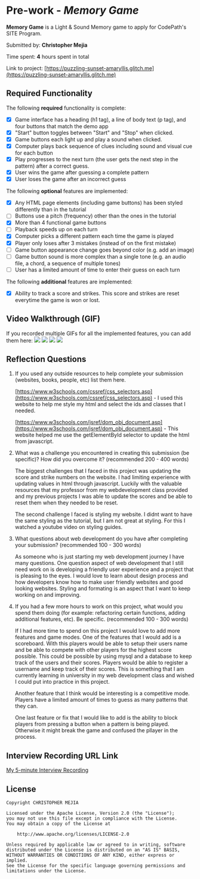 # Pre-work - *Memory Game*

**Memory Game** is a Light & Sound Memory game to apply for CodePath's SITE Program. 

Submitted by: **Christopher Mejia**

Time spent: **4** hours spent in total

Link to project: [https://puzzling-sunset-amaryllis.glitch.me](https://puzzling-sunset-amaryllis.glitch.me)

## Required Functionality

The following **required** functionality is complete:

* [X] Game interface has a heading (h1 tag), a line of body text (p tag), and four buttons that match the demo app
* [X] "Start" button toggles between "Start" and "Stop" when clicked. 
* [X] Game buttons each light up and play a sound when clicked. 
* [X] Computer plays back sequence of clues including sound and visual cue for each button
* [X] Play progresses to the next turn (the user gets the next step in the pattern) after a correct guess. 
* [X] User wins the game after guessing a complete pattern
* [X] User loses the game after an incorrect guess

The following **optional** features are implemented:

* [X] Any HTML page elements (including game buttons) has been styled differently than in the tutorial
* [ ] Buttons use a pitch (frequency) other than the ones in the tutorial
* [X] More than 4 functional game buttons
* [ ] Playback speeds up on each turn
* [X] Computer picks a different pattern each time the game is played
* [X] Player only loses after 3 mistakes (instead of on the first mistake)
* [ ] Game button appearance change goes beyond color (e.g. add an image)
* [ ] Game button sound is more complex than a single tone (e.g. an audio file, a chord, a sequence of multiple tones)
* [ ] User has a limited amount of time to enter their guess on each turn

The following **additional** features are implemented:

* [X] Ability to track a score and strikes. This score and strikes are reset everytime the game is won or lost.

## Video Walkthrough (GIF)

If you recorded multiple GIFs for all the implemented features, you can add them here:
![](gif1-link-here)
![](gif2-link-here)
![](gif3-link-here)
![](gif4-link-here)

## Reflection Questions
1. If you used any outside resources to help complete your submission (websites, books, people, etc) list them here.
    
    [https://www.w3schools.com/cssref/css_selectors.asp](https://www.w3schools.com/cssref/css_selectors.asp)
        - I used this website to help me style my html and select the ids and classes that I needed.
    
    [https://www.w3schools.com/jsref/dom_obj_document.asp](https://www.w3schools.com/jsref/dom_obj_document.asp)
        - This website helped me use the getElementById selector to update the html from javascript.

2. What was a challenge you encountered in creating this submission (be specific)? How did you overcome it? (recommended 200 - 400 words) 
    
    The biggest challenges that I faced in this project was updating the score and strike numbers on the website. I had limiting experience with updating values in html through javascript. Luckily with the valuable resources that my professor from my webdevelopment class provided and my previous projects I was able to update the scores and be able to reset them when they needed to be reset.
    
    The second challenge I faced is styling my website. I didnt want to have the same styling as the tutorial, but I am not great at styling. For this I watched a youtube video on styling guides.

3. What questions about web development do you have after completing your submission? (recommended 100 - 300 words) 
    
    As someone who is just starting my web development journey I have many questions. One question aspect of web development that I still need work on is developing a friendly user experience and a project that is pleasing to the eyes. I would love to learn about design process and how developers know how to make user friendly websites and good looking websites. Styling and formating is an aspect that I want to keep working on and improving. 

4. If you had a few more hours to work on this project, what would you spend them doing (for example: refactoring certain functions, adding additional features, etc). Be specific. (recommended 100 - 300 words) 
    
    If I had more time to spend on this project I would love to add more features and game modes. One of the features that I would add is a scoreboard. With this players would be able to setup their users name and be able to compete with other players for the highest score possible. This could be possible by using mysql and a database to keep track of the users and their scores. Players would be able to register a username and keep track of their scores. This is something that I am currently learning in university in my web development class and wished I could put into practice in this project.
    
    Another feature that I think would be interesting is a competitive mode. Players have a limited amount of times to guess as many patterns that they can.

    One last feature or fix that I would like to add is the ability to block players from pressing a button when a pattern is being played. Otherwise it might break the game and confused the pllayer in the process.




## Interview Recording URL Link

[My 5-minute Interview Recording](your-link-here)


## License

    Copyright CHRISTOPHER MEJIA

    Licensed under the Apache License, Version 2.0 (the "License");
    you may not use this file except in compliance with the License.
    You may obtain a copy of the License at

        http://www.apache.org/licenses/LICENSE-2.0

    Unless required by applicable law or agreed to in writing, software
    distributed under the License is distributed on an "AS IS" BASIS,
    WITHOUT WARRANTIES OR CONDITIONS OF ANY KIND, either express or implied.
    See the License for the specific language governing permissions and
    limitations under the License.